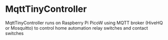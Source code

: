 # MqttTinyController
MqttTinyController runs on Raspberry Pi PicoW using MQTT broker (HiveHQ or Mosquitto) to control home automation relay switches and contact switches
